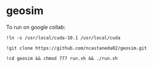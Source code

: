 # geosim

To run on google collab:

`!ln -s /usr/local/cuda-10.1 /usr/local/cuda`

`!git clone https://github.com/ncastaneda02/geosim.git`

`!cd geosim && chmod 777 run.sh && ./run.sh`
